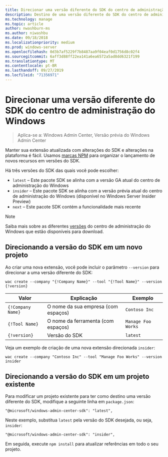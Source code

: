 ```yaml
---
title: Direcionar uma versão diferente do SDK do centro de administração do Windows
description: Destino de uma versão diferente do SDK do centro de administração do Windows (projeto Honolulu)
ms.technology: manage
ms.topic: article
author: nwashburn-ms
ms.author: niwashbu
ms.date: 09/18/2018
ms.localizationpriority: medium
ms.prod: windows-server
ms.openlocfilehash: 0d3b7af5229f7b8487aa9f04eaf0d1756d8c02f4
ms.sourcegitcommit: 6aff3d88ff22ea141a6ea6572a5ad8dd6321f199
ms.translationtype: MT
ms.contentlocale: pt-BR
ms.lasthandoff: 09/27/2019
ms.locfileid: "71356971"
---
```

# <a name="target-a-different-version-of-the-windows-admin-center-sdk"></a>Direcionar uma versão diferente do SDK do centro de administração do Windows

>Aplica-se a: Windows Admin Center, Versão prévia do Windows Admin Center

Manter sua extensão atualizada com alterações do SDK e alterações na plataforma é fácil.  Usamos [marcas NPM](https://www.npmjs.com/package/@microsoft/windows-admin-center-sdk) para organizar o lançamento de novos recursos em versões do SDK.

Há três versões do SDK das quais você pode escolher:

* ```latest``` – Este pacote SDK se alinha com a versão GA atual do centro de administração do Windows
* ```insider``` – Este pacote SDK se alinha com a versão prévia atual do centro de administração do Windows (disponível no Windows Server Insider Preview)
* ```next``` – Este pacote SDK contém a funcionalidade mais recente

> [!NOTE]
> Saiba mais sobre as diferentes [versões](https://aka.ms/WACDownloadPage) do centro de administração do Windows que estão disponíveis para download.

## <a name="targeting-sdk-version-on-a-new-project"></a>Direcionando a versão do SDK em um novo projeto

Ao criar uma nova extensão, você pode incluir o parâmetro ```--version``` para direcionar a uma versão diferente do SDK:

```
wac create --company "{!Company Name}" --tool "{!Tool Name}" --version {!version}
```

| Valor | Explicação | Exemplo |
| ----- | ----------- | ------- |
| ```{!Company Name}``` | O nome da sua empresa (com espaços) | ```Contoso Inc``` |
| ```{!Tool Name}``` | O nome da ferramenta (com espaços) | ```Manage Foo Works``` |
| ```{!version}``` | Versão do SDK | ```latest``` |

Veja um exemplo de criação de uma nova extensão direcionada ```insider```:

```
wac create --company "Contoso Inc" --tool "Manage Foo Works" --version insider
```

## <a name="targeting-sdk-version-on-an-existing-project"></a>Direcionando a versão do SDK em um projeto existente

Para modificar um projeto existente para ter como destino uma versão diferente do SDK, modifique a seguinte linha em ```package.json```:

```
"@microsoft/windows-admin-center-sdk": "latest",
```
Neste exemplo, substitua ```latest``` pela versão do SDK desejada, ou seja, ```insider```:

```
"@microsoft/windows-admin-center-sdk": "insider",
```

Em seguida, execute ```npm install``` para atualizar referências em todo o seu projeto.